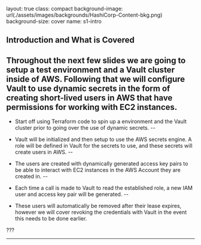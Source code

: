 layout: true
class: compact
background-image: url(./assets/images/backgrounds/HashiCorp-Content-bkg.png)
background-size: cover
name: s1-intro

## Introduction and What is Covered

Throughout the next few slides we are going to setup a test environment and a Vault cluster inside of AWS. Following that we will configure Vault to use dynamic secrets in the form of creating short-lived users in AWS that have permissions for working with EC2 instances.
--

- Start off using Terraform code to spin up a environment and the Vault cluster prior to going over the use of dynamic secrets.
--

- Vault will be initialized and then setup to use the AWS secrets engine. A role will be defined in Vault for the secrets to use, and these secrets will create users in AWS.
--

- The users are created with dynamically generated access key pairs to be able to interact with EC2 instances in the AWS Account they are created in.
--

- Each time a call is made to Vault to read the established role, a new IAM user and access key pair will be generated.
--

- These users will automatically be removed after their lease expires, however we will cover revoking the credentials with Vault in the event this needs to be done earlier.

???

---

